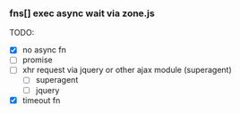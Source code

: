 ### fns[] exec async wait via zone.js

TODO:

* [x] no async fn
* [ ] promise
* [ ] xhr request via jquery or other ajax module (superagent)
  * [ ] superagent
  * [ ] jquery
* [x] timeout fn